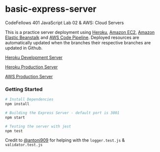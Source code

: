 # basic-express-server

CodeFellows 401 JavaScript Lab 02 & AWS: Cloud Servers

This is a practice server deployment using [Heroku](https://www.heroku.com/), [Amazon EC2](https://aws.amazon.com/pm/ec2/), [Amazon Elastic Beanstalk](https://aws.amazon.com/elasticbeanstalk/) and [AWS Code Pipeline](https://aws.amazon.com/codepipeline/). Deployed resources are automatically updated when the branches their respective branches are updated in Github.

[Heroku Development Server](https://muckt-basic-express-server-dev.herokuapp.com/)

[Heroku Production Server](https://muckt-basic-express-server-pro.herokuapp.com/)

[AWS Production Server](http://basicexpressapi-env.eba-mr3na3sj.us-east-2.elasticbeanstalk.com/)
### Getting Started

```Bash
# Install Dependencies
npm install

# Building the Express Server - default port is 3001
npm start

# Testing the server with jest
npm test
```

Credit to [@antoni909](https://github.com/antoni909) for helping with the `logger.test.js` & `validator.test.js`